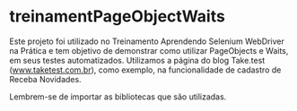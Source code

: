 # treinamentPageObjectWaits

Este projeto foi utilizado no Treinamento Aprendendo Selenium WebDriver na Prática e tem objetivo de demonstrar como utilizar PageObjects e Waits, em seus testes automatizados.
Utilizamos a página do blog Take.test (www.taketest.com.br), como exemplo, na funcionalidade de cadastro de Receba Novidades.

Lembrem-se de importar as bibliotecas que são utilizadas.
